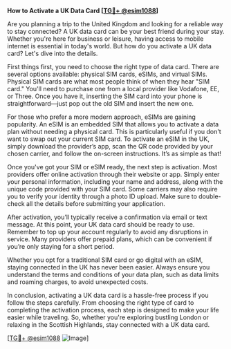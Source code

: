 **How to Activate a UK Data Card [[TG💪+ @esim1088](https://t.me/s/esim1088)]**

Are you planning a trip to the United Kingdom and looking for a reliable way to stay connected? A UK data card can be your best friend during your stay. Whether you're here for business or leisure, having access to mobile internet is essential in today's world. But how do you activate a UK data card? Let's dive into the details.

First things first, you need to choose the right type of data card. There are several options available: physical SIM cards, eSIMs, and virtual SIMs. Physical SIM cards are what most people think of when they hear "SIM card." You'll need to purchase one from a local provider like Vodafone, EE, or Three. Once you have it, inserting the SIM card into your phone is straightforward—just pop out the old SIM and insert the new one.

For those who prefer a more modern approach, eSIMs are gaining popularity. An eSIM is an embedded SIM that allows you to activate a data plan without needing a physical card. This is particularly useful if you don't want to swap out your current SIM card. To activate an eSIM in the UK, simply download the provider’s app, scan the QR code provided by your chosen carrier, and follow the on-screen instructions. It’s as simple as that!

Once you've got your SIM or eSIM ready, the next step is activation. Most providers offer online activation through their website or app. Simply enter your personal information, including your name and address, along with the unique code provided with your SIM card. Some carriers may also require you to verify your identity through a photo ID upload. Make sure to double-check all the details before submitting your application.

After activation, you’ll typically receive a confirmation via email or text message. At this point, your UK data card should be ready to use. Remember to top up your account regularly to avoid any disruptions in service. Many providers offer prepaid plans, which can be convenient if you’re only staying for a short period.

Whether you opt for a traditional SIM card or go digital with an eSIM, staying connected in the UK has never been easier. Always ensure you understand the terms and conditions of your data plan, such as data limits and roaming charges, to avoid unexpected costs.

In conclusion, activating a UK data card is a hassle-free process if you follow the steps carefully. From choosing the right type of card to completing the activation process, each step is designed to make your life easier while traveling. So, whether you're exploring bustling London or relaxing in the Scottish Highlands, stay connected with a UK data card.

[[TG💪+ @esim1088](https://t.me/s/esim1088) ![Image](https://i.postimg.cc/Y0z9fWf4/image.png)]